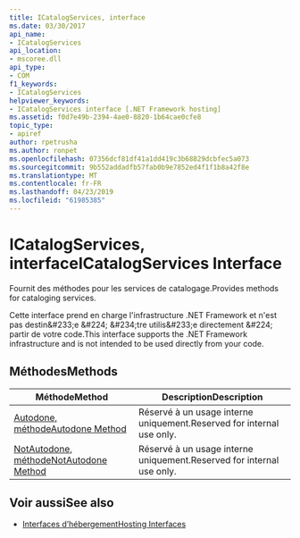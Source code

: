 ```yaml
---
title: ICatalogServices, interface
ms.date: 03/30/2017
api_name:
- ICatalogServices
api_location:
- mscoree.dll
api_type:
- COM
f1_keywords:
- ICatalogServices
helpviewer_keywords:
- ICatalogServices interface [.NET Framework hosting]
ms.assetid: f0d7e49b-2394-4ae0-8820-1b64cae0cfe8
topic_type:
- apiref
author: rpetrusha
ms.author: ronpet
ms.openlocfilehash: 07356dcf81df41a1dd419c3b68829dcbfec5a073
ms.sourcegitcommit: 9b552addadfb57fab0b9e7852ed4f1f1b8a42f8e
ms.translationtype: MT
ms.contentlocale: fr-FR
ms.lasthandoff: 04/23/2019
ms.locfileid: "61985385"
---
```

# <a name="icatalogservices-interface"></a><span data-ttu-id="e11ee-102">ICatalogServices, interface</span><span class="sxs-lookup"><span data-stu-id="e11ee-102">ICatalogServices Interface</span></span>
<span data-ttu-id="e11ee-103">Fournit des méthodes pour les services de catalogage.</span><span class="sxs-lookup"><span data-stu-id="e11ee-103">Provides methods for cataloging services.</span></span>  
  
 <span data-ttu-id="e11ee-104">Cette interface prend en charge l'infrastructure .NET Framework et n'est pas destin&amp;#233;e &amp;#224; &amp;#234;tre utilis&amp;#233;e directement &amp;#224; partir de votre code.</span><span class="sxs-lookup"><span data-stu-id="e11ee-104">This interface supports the .NET Framework infrastructure and is not intended to be used directly from your code.</span></span>  
  
## <a name="methods"></a><span data-ttu-id="e11ee-105">Méthodes</span><span class="sxs-lookup"><span data-stu-id="e11ee-105">Methods</span></span>  
  
|<span data-ttu-id="e11ee-106">Méthode</span><span class="sxs-lookup"><span data-stu-id="e11ee-106">Method</span></span>|<span data-ttu-id="e11ee-107">Description</span><span class="sxs-lookup"><span data-stu-id="e11ee-107">Description</span></span>|  
|------------|-----------------|  
|[<span data-ttu-id="e11ee-108">Autodone, méthode</span><span class="sxs-lookup"><span data-stu-id="e11ee-108">Autodone Method</span></span>](../../../../docs/framework/unmanaged-api/hosting/icatalogservices-autodone-method.md)|<span data-ttu-id="e11ee-109">Réservé à un usage interne uniquement.</span><span class="sxs-lookup"><span data-stu-id="e11ee-109">Reserved for internal use only.</span></span>|  
|[<span data-ttu-id="e11ee-110">NotAutodone, méthode</span><span class="sxs-lookup"><span data-stu-id="e11ee-110">NotAutodone Method</span></span>](../../../../docs/framework/unmanaged-api/hosting/icatalogservices-notautodone-method.md)|<span data-ttu-id="e11ee-111">Réservé à un usage interne uniquement.</span><span class="sxs-lookup"><span data-stu-id="e11ee-111">Reserved for internal use only.</span></span>|  
  
## <a name="see-also"></a><span data-ttu-id="e11ee-112">Voir aussi</span><span class="sxs-lookup"><span data-stu-id="e11ee-112">See also</span></span>

- [<span data-ttu-id="e11ee-113">Interfaces d’hébergement</span><span class="sxs-lookup"><span data-stu-id="e11ee-113">Hosting Interfaces</span></span>](../../../../docs/framework/unmanaged-api/hosting/hosting-interfaces.md)
